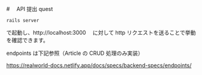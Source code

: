 #　 API 提出 quest

```
rails server
```

で起動し、http://localhost:3000 　に対して http リクエストを送ることで挙動を確認できます。

endpoints は下記参照（Article の CRUD 処理のみ実装）

https://realworld-docs.netlify.app/docs/specs/backend-specs/endpoints/
